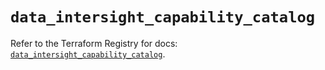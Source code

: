 # `data_intersight_capability_catalog`

Refer to the Terraform Registry for docs: [`data_intersight_capability_catalog`](https://registry.terraform.io/providers/ciscodevnet/intersight/1.0.71/docs/data-sources/capability_catalog).
